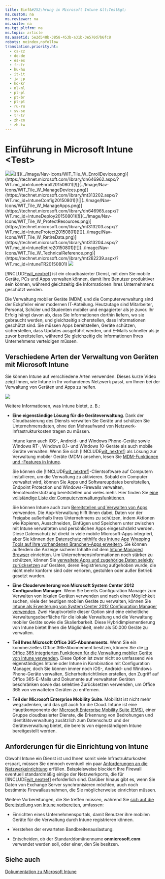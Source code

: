 ```yaml
---
title: Einf&#252;hrung in Microsoft Intune &lt;Test&gt;
ms.custom: na
ms.reviewer: na
ms.suite: na
ms.tgt_pltfrm: na
ms.topic: article
ms.assetid: 5e2d548b-3858-453b-a31b-3e570d7b6fc8
robots: noindex,nofollow
translation.priority.ht: 
  - cs-cz
  - de-de
  - es-es
  - fr-fr
  - hu-hu
  - it-it
  - ja-jp
  - ko-kr
  - nl-nl
  - pl-pl
  - pt-br
  - pt-pt
  - ru-ru
  - sv-se
  - tr-tr
  - zh-cn
  - zh-tw
---
```

# Einf&#252;hrung in Microsoft Intune &lt;Test&gt;
![](../Image/Nav-Icons/WIT_Tile_W_OverviewHighlight.png)[![](../Image/Nav-Icons/WIT_Tile_W_GetStarted.png)](https://technet.microsoft.com/en-US/library/mt483702(TechNet.10).aspx)[![](../Image/Nav-Icons/WIT_Tile_W_EnrollDevices.png)](https://technet.microsoft.com/library/dn646962.aspx/?WT.mc_id=IntuneEnroll20150801)[![](../Image/Nav-Icons/WIT_Tile_W_ManageDevices.png)](https://technet.microsoft.com/library/mt313202.aspx/?WT.mc_id=IntuneConfig20150801)[![](../Image/Nav-Icons/WIT_Tile_W_ManageApps.png)](https://technet.microsoft.com/library/dn646965.aspx/?WT.mc_id=IntuneDeploy20150801)[![](../Image/Nav-Icons/WIT_Tile_W_ProtectResources.png)](https://technet.microsoft.com/library/mt313203.aspx/?WT.mc_id=IntuneProtect20150801)[![](../Image/Nav-Icons/WIT_Tile_W_RetireData.png)](https://technet.microsoft.com/library/mt313204.aspx/?WT.mc_id=IntuneRetire20150801)[![](../Image/Nav-Icons/WIT_Tile_W_TechnicalReference.png)](https://technet.microsoft.com/library/mt282239.aspx/?WT.mc_id=IntuneTR20150801)
![](../Image/Nav-Icons/WIT_Tile_Bar_Overview.png)

[!INCLUDE[wit_nextref](../Token/wit_nextref_md.md)] ist ein cloudbasierter Dienst, mit dem Sie mobile Geräte, PCs und Apps verwalten können, damit Ihre Benutzer produktiver sein können, während gleichzeitig die Informationen Ihres Unternehmens geschützt werden.

Die Verwaltung mobiler Geräte (MDM) und die Computerverwaltung sind der Eckpfeiler einer modernen IT-Abteilung. Heutzutage sind Mitarbeiter, Personal, Schüler und Studenten mobiler und engagierter als je zuvor. Ihr Erfolg hängt davon ab, dass Sie Informationen dorthin liefern, wo sie gebraucht werden, und gleichzeitig sicherstellen, dass Informationen geschützt sind. Sie müssen Apps bereitstellen, Geräte schützen, sicherstellen, dass Updates ausgeführt werden, und E-Mails schneller als je zuvor bereitstellen, während Sie gleichzeitig die Informationen Ihres Unternehmens verteidigen müssen.

## Verschiedene Arten der Verwaltung von Geräten mit Microsoft Intune
Sie können Intune auf verschiedene Arten verwenden. Dieses kurze Video zeigt Ihnen, wie Intune in Ihr vorhandenes Netzwerk passt, um Ihnen bei der Verwaltung von Geräten und Apps zu helfen.

[![](../Image/IT_MDM_MAMOverview2.png)](https://youtu.be/kLi3uZ_pK-g)

Weitere Informationen, was Intune bietet, z. B.:

-   **Eine eigenständige Lösung für die Geräteverwaltung**. Dank der Cloudbasierung des Diensts verwalten Sie Geräte und schützen Sie Unternehmensdaten, ohne den Mehraufwand von Netzwerk-Infrastrukturkosten tragen zu müssen.

    Intune kann auch iOS-, Android- und Windows Phone-Geräte sowie Windows RT-, Windows 8.1- und Windows 10-Geräte als auch mobile Geräte verwalten. Wenn Sie sich [!INCLUDE[wit_nextref](../Token/wit_nextref_md.md)] als Lösung zur Verwaltung mobiler Geräte (MDM) ansehen, lesen Sie [MDM-Funktionen und -Features in Intune](https://technet.microsoft.com/library/dn600287.aspx).

    Sie können die [!INCLUDE[wit_nextref](../Token/wit_nextref_md.md)]-Clientsoftware auf Computern installieren, um die Verwaltung zu aktivieren. Sobald ein Computer verwaltet wird, können Sie Apps und Softwareupdates bereitstellen, Endpoint Protection und Windows-Firewalls verwalten, Remoteunterstützung bereitstellen und vieles mehr. Hier finden Sie [eine vollständige Liste der Computerverwaltungsfunktionen](http://technet.microsoft.com/library/dn646975.aspx).

    Sie können Intune auch zum [Bereitstellen und Verwalten von Apps](https://technet.microsoft.com/library/dn646965.aspx) verwenden. Die App-Verwaltung hilft Ihnen dabei, Daten vor der Freigabe außerhalb Ihres Unternehmens zu schützen, indem Aktionen wie Kopieren, Ausschneiden, Einfügen und Speichern unter zwischen mit Intune verwalteten und persönlichen Apps eingeschränkt werden. Diese Datenschutz ist direkt in viele mobile Microsoft-Apps integriert, aber Sie können [den Datenschutz mithilfe des Intune App Wrapping Tools auf Ihre vorhandenen Branchen-Apps erweitern](https://technet.microsoft.com/library/dn878026.aspx). Sie können außerdem die Anzeige sicherer Inhalte mit dem [Intune Managed Browser](https://technet.microsoft.com/library/dn878029.aspx) einrichten. Um Unternehmensinformationen noch stärker zu schützen, können Sie [verwaltete Apps und zugehörige Daten selektiv zurücksetzen](https://technet.microsoft.com/library/mt313204.aspx) auf Geräten, deren Registrierung aufgehoben wurde, die nicht mehr konform sind oder verloren, gestohlen oder außer Betrieb gesetzt wurden.

-   **Eine Clouderweiterung von Microsoft System Center 2012 Configuration Manager**. Wenn Sie bereits Configuration Manager zum Verwalten von lokalen Geräten verwenden und nach einer Möglichkeit suchen, viele der heutigen mobilen Geräte zu verwalten, können Sie [Intune als Erweiterung von System Center 2012 Configuration Manager verwenden](https://technet.microsoft.com/library/dn957912.aspx#BKMK_HybridOfferings). Zwei Hauptvorteile dieser Option sind eine einheitliche Verwaltungsoberfläche für die lokale Verwaltung und die Verwaltung mobiler Geräte sowie die Skalierbarkeit. Diese Hybridimplementierung von Intune bietet Ihnen die Möglichkeit, mehr als 50.000 Geräte zu verwalten.

-   **Teil Ihres Microsoft Office 365-Abonnements**. Wenn Sie ein kommerzielles Office 365-Abonnement besitzen, können Sie die [in Office 365 integrierten Funktionen für die Verwaltung mobiler Geräte von Intune verwenden](https://technet.microsoft.com/library/dn957912.aspx#MDMOfferings). Diese Option ist zwar nicht so umfassend wie eigenständiges Intune oder Intune in Kombination mit Configuration Manager, doch Sie können immer noch iOS-, Android- und Windows Phone-Geräte verwalten, Sicherheitsrichtlinien erstellen, den Zugriff auf Office 365-E-Mails und Dokumente auf verwalteten Geräten beschränken sowie das selektive Zurücksetzen verwenden, um Office 365 von verwalteten Geräten zu entfernen.

-   **Teil der Microsoft Enterprise Mobility Suite**. Mobilität ist nicht mehr wegzudenken, und das gilt auch für die Cloud. Intune ist eine Hauptkomponente der [Microsoft Enterprise Mobility Suite (EMS)](https://www.microsoft.com/en-us/server-cloud/enterprise-mobility/overview.aspx%20), einer Gruppe cloudbasierter Dienste, die Erkennung von Bedrohungen und Identitätsverwaltung zusätzlich zum Datenschutz und der Geräteverwaltung bietet, die bereits von eigenständigem Intune bereitgestellt werden.

## Anforderungen für die Einrichtung von Intune
Obwohl Intune ein Dienst ist und Ihnen somit viele Infrastrukturkosten erspart, müssen Sie dennoch eventuell ein paar [Anforderungen an die Netzwerkeinrichtung](https://technet.microsoft.com/library/dn646950.aspx) erfüllen. Beispielsweise blockiert Ihre Firewall eventuell standardmäßig einige der Netzwerkports, die für [!INCLUDE[wit_nextref](../Token/wit_nextref_md.md)] erforderlich sind.  Darüber hinaus gibt es, wenn Sie Daten von Exchange Server synchronisieren möchten, auch noch bestimmte Firewallausnahmen, die Sie möglicherweise einrichten müssen.

Weitere Vorbereitungen, die Sie treffen müssen, während Sie [sich auf die Bereitstellung von Intune vorbereiten](https://technet.microsoft.com/library/dn646966.aspx), umfassen:

-   Einrichten eines Unternehmensportals, damit Benutzer ihre mobilen Geräte für die Verwaltung durch Intune registrieren können.

-   Verstehen der erwarteten Bandbreitenauslastung.

-   Entscheiden, ob der Standarddomänenname **onmicrosoft.com** verwendet werden soll, oder einer, den Sie besitzen.

## Siehe auch
[Dokumentation zu Microsoft Intune](../Topic/Documentation-for-Microsoft-Intune.md)

